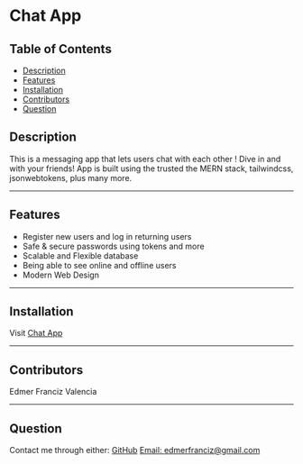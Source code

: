 # Chat App

  ## Table of Contents
* [Description](#Description)
* [Features](#Features)
* [Installation](#Installation)
* [Contributors](#Contribution)
* [Question](#Question)

## Description
This is a messaging app that lets users chat with each other !
Dive in and with your friends!
App is built using the trusted the MERN stack, tailwindcss, jsonwebtokens, plus many more. 

---

## Features 
- Register new users and log in returning users
- Safe & secure passwords using tokens and more
- Scalable and Flexible database
- Being able to see online and offline users
- Modern Web Design
---

## Installation

Visit [Chat App](N/A)

---

## Contributors
 Edmer Franciz Valencia

---

## Question
Contact me through either:
[GitHub](https://github.com/edm1001)
[Email: edmerfranciz@gmail.com](mailto:edmerfranciz@gmail.com)
